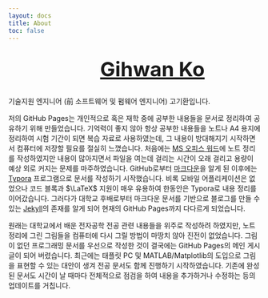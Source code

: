 ```yaml
---
layout: docs
title: About
toc: false
---
```

<div style="display: flex; flex-flow: row nowrap; justify-content: center; padding: 8px 0px 8px 0px;">
    <a title="LinkedIn"  href="https://www.linkedin.com/in/gihwan-ko/" style="width: auto; height: auto; color: unset;">
        <section style="display: flex; flex-flow: row nowrap; justify-content: center;">
            <span style="display: inline-block; align-self:center; background-image:url('/images/icons/icon-linkedin.png'); background-repeat: no-repeat; background-position: center; background-size: 64px; width: 64px; height: 64px;"></span>
            <span style="align-self: center; margin-left: 8px; font-size: 40px; font-weight: bold;">Gihwan Ko</span>
        </section>
    </a>
</div>

기술지원 엔지니어 (前 소프트웨어 및 펌웨어 엔지니어) 고기환입니다.

저의 GitHub Pages는 개인적으로 혹은 재학 중에 공부한 내용들을 문서로 정리하여 공유하기 위해 만들었습니다. 기억력이 좋지 않아 항상 공부한 내용들을 노트나 A4 용지에 정리하여 시험 기간이 되면 복습 자료로 사용하였는데, 그 내용이 방대해지기 시작하면서 컴퓨터에 저장할 필요를 절실히 느꼈습니다. 처음에는 [MS 오피스 워드](https://www.microsoft.com/en-us/microsoft-365/word)에 노트 정리를 작성하였지만 내용이 많아지면서 파일을 여는데 걸리는 시간이 오래 걸리고 용량이 예상 외로 커지는 문제를 마주하였습니다. GitHub로부터 [마크다운](https://www.markdownguide.org/)을 알게 된 이후에는 [Typora](https://typora.io/) 프로그램으로 문서를 작성하기 시작했습니다. 비록 모바일 어플리케이션은 없었으나 코드 블록과 $\LaTeX$ 지원이 매우 유용하여 한동안은 Typora로 내용 정리를 이어갔습니다. 그러다가 대학교 후배로부터 마크다운 문서를 기반으로 블로그를 만들 수 있는 [Jekyll](https://jekyllrb.com/)의 존재를 알게 되어 현재의 GitHub Pages까지 다다르게 되었습니다.

원래는 대학교에서 배운 전자공학 전공 관련 내용들을 위주로 작성하려 하였지만, 노트 정리에 그린 그림들을 컴퓨터에 다시 그릴 방법이 마땅치 않아 진전이 없었습니다. 그림이 없던 프로그래밍 문서를 우선으로 작성한 것이 결국에는 GitHub Pages의 메인 게시글이 되어 버렸습니다. 최근에는 태플릿 PC 및 MATLAB/Matplotlib의 도입으로 그림을 표현할 수 있는 대안이 생겨 전공 문서도 함께 진행하기 시작하였습니다. 기존에 완성된 문서도 시간이 날 때마다 전체적으로 점검을 하여 내용을 추가하거나 수정하는 등의 업데이트를 거칩니다.
